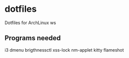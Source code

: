 # dotfiles
Dotfiles for ArchLinux ws

## Programs needed
i3
dmenu
brigthnessctl
xss-lock
nm-applet
kitty
flameshot
